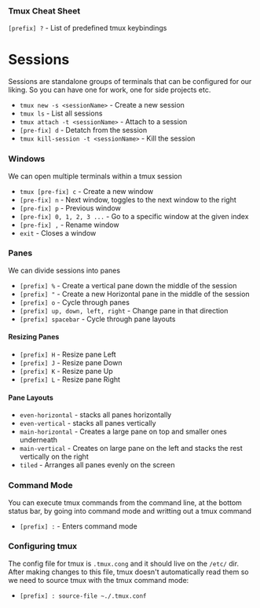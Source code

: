### Tmux Cheat Sheet

`[prefix] ?` - List of predefined tmux keybindings

# Sessions

Sessions are standalone groups of terminals that can be configured for our liking. So you can have one for work, one for side projects etc.

- `tmux new -s <sessionName>` - Create a new session
- `tmux ls` - List all sessions
- `tmux attach -t <sessionName>` - Attach to a session
- `[pre-fix] d` - Detatch from the session
- `tmux kill-session -t <sessionName>` - Kill the session

### Windows

We can open multiple terminals within a tmux session

- `tmux [pre-fix] c` - Create a new window
- `[pre-fix] n` - Next window, toggles to the next window to the right
- `[pre-fix] p` - Previous window
- `[pre-fix] 0, 1, 2, 3 ...` - Go to a specific window at the given index
- `[pre-fix] ,` - Rename window
- `exit` - Closes a window

### Panes

We can divide sessions into panes

- `[prefix] %` - Create a vertical pane down the middle of the session
- `[prefix] "` - Create a new Horizontal pane in the middle of the session
- `[prefix] o` - Cycle through panes
- `[prefix] up, down, left, right` - Change pane in that direction
- `[prefix] spacebar` - Cycle through pane layouts

#### Resizing Panes

- `[prefix] H` - Resize pane Left
- `[prefix] J` - Resize pane Down
- `[prefix] K` - Resize pane Up
- `[prefix] L` - Resize pane Right

#### Pane Layouts

- `even-horizontal` - stacks all panes horizontally
- `even-vertical` - stacks all panes vertically
- `main-horizontal` - Creates a large pane on top and smaller ones underneath
- `main-vertical` - Creates on large pane on the left and stacks the rest vertically on the right
- `tiled` - Arranges all panes evenly on the screen

### Command Mode

You can execute tmux commands from the command line, at the bottom status bar, by going into command mode and writting out a tmux command

- `[prefix] :` - Enters command mode

### Configuring tmux

The config file for tmux is `.tmux.cong` and it should live on the `/etc/` dir.
After making changes to this file, tmux doesn't automatically read them so we need to source tmux with the tmux command mode:

- `[prefix] : source-file ~./.tmux.conf`

